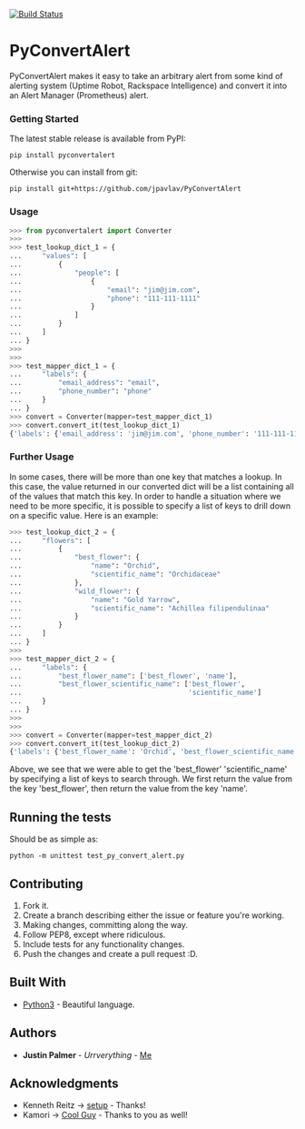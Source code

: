 [![Build Status](https://travis-ci.org/ABORGT/PyConvertAlert.svg?branch=master)](https://travis-ci.org/ABORGT/PyConvertAlert)

# PyConvertAlert

PyConvertAlert makes it easy to take an arbitrary alert from some kind of alerting system (Uptime Robot, Rackspace Intelligence) and convert it into an Alert Manager (Prometheus) alert.


### Getting Started

The latest stable release is available from PyPI:

```
pip install pyconvertalert
```

Otherwise you can install from git:

```
pip install git+https://github.com/jpavlav/PyConvertAlert
```

### Usage

```python
>>> from pyconvertalert import Converter
>>>
>>> test_lookup_dict_1 = {
...     "values": [
...         {
...             "people": [
...                 {
...                     "email": "jim@jim.com",
...                     "phone": "111-111-1111"
...                 }
...             ]
...         }
...     ]
... }
>>>
>>>
>>> test_mapper_dict_1 = {
...     "labels": {
...         "email_address": "email",
...         "phone_number": "phone"
...     }
... }
>>> convert = Converter(mapper=test_mapper_dict_1)
>>> convert.convert_it(test_lookup_dict_1)
{'labels': {'email_address': 'jim@jim.com', 'phone_number': '111-111-1111'}}
```

### Further Usage
In some cases, there will be more than one key that matches a lookup. In this
case, the value returned in our converted dict will be a list containing all of
the values that match this key. In order to handle a situation where we need to
be more specific, it is possible to specify a list of keys to drill down on a
specific value. Here is an example:

```python
>>> test_lookup_dict_2 = {
...     "flowers": [
...         {
...             "best_flower": {
...                 "name": "Orchid",
...                 "scientific_name": "Orchidaceae"
...             },
...             "wild_flower": {
...                 "name": "Gold Yarrow",
...                 "scientific_name": "Achillea filipendulinaa"
...             }
...         }
...     ]
... }
>>>
>>> test_mapper_dict_2 = {
...     "labels": {
...         "best_flower_name": ['best_flower', 'name'],
...         "best_flower_scientific_name": ['best_flower',
...                                         'scientific_name']
...     }
... }
>>>
>>>
>>> convert = Converter(mapper=test_mapper_dict_2)
>>> convert.convert_it(test_lookup_dict_2)
{'labels': {'best_flower_name': 'Orchid', 'best_flower_scientific_name': 'Orchidaceae'}}
```
Above, we see that we were able to get the 'best_flower' 'scientific_name' by
specifying a list of keys to search through. We first return the value from the key 'best_flower', then return the value from the key 'name'.
## Running the tests

Should be as simple as:

```
python -m unittest test_py_convert_alert.py
```

## Contributing
1. Fork it.
2. Create a branch describing either the issue or feature you're working.
3. Making changes, committing along the way.
4. Follow PEP8, except where ridiculous.
5. Include tests for any functionality changes.
6. Push the changes and create a pull request :D.

## Built With

* [Python3](https://www.python.org/downloads/) - Beautiful language.

## Authors

* **Justin Palmer** - *Urrverything* - [Me](https://github.com/jpavlav)

## Acknowledgments

* Kenneth Reitz -> [setup](https://github.com/kennethreitz/setup.py) - Thanks!
* Kamori -> [Cool Guy](https://github.com/Kamori) - Thanks to you as well!
